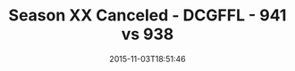---
title: Season XX Canceled - DCGFFL - 941 vs 938
teams_score:
- team: 941
  score: 34
- team: 938
  score: 19
mvp: Bryan Sanders (Teal), Evan Binder (Brown)
game-ball: ''
season: 11
week: 7
date: '2015-11-03T18:51:46'
pageid: season-11-week-7-941-vs-938
---